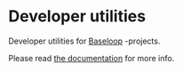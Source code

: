 # Developer utilities

Developer utilities for [Baseloop](https://baseloop.dev/) -projects.

Please read [the documentation](https://baseloop.dev/docs/dev-server) for more info.
